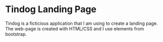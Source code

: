 # Tindog Landing Page

Tindog is a ficticious application that I am using to create a landing page. 
The web-page is created with HTML/CSS and I use elements from bootstrap.

